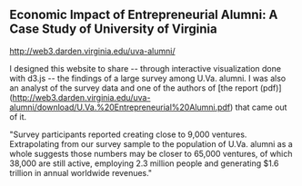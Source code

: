 ## Economic Impact of Entrepreneurial Alumni: A Case Study of University of Virginia

http://web3.darden.virginia.edu/uva-alumni/  

I designed this website to share -- through interactive visualization done with d3.js -- the findings of a large survey among U.Va. alumni. I was also an analyst of the survey data and one of the authors of [the report (pdf)] (http://web3.darden.virginia.edu/uva-alumni/download/U.Va.%20Entrepreneurial%20Alumni.pdf) that came out of it.

"Survey participants reported creating close to 9,000 ventures. Extrapolating from our survey sample to the population of U.Va. alumni as a whole suggests those numbers may be closer to 65,000 ventures, of which 38,000 are still active, employing 2.3 million people and generating $1.6 trillion in annual worldwide revenues."
